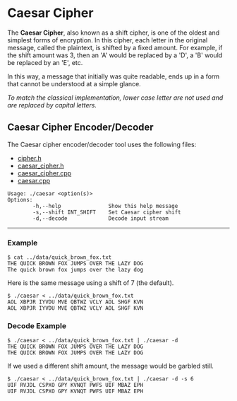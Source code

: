 # Caesar Cipher

The **Caesar Cipher**, also known as a shift cipher, is one of the oldest and simplest forms of encryption. In this cipher, each letter in the original message, called the plaintext, is shifted by a fixed amount. For example, if the shift amount was 3, then an 'A' would be replaced by a 'D', a 'B' would be replaced by an 'E', etc.

In this way, a message that initially was quite readable, ends up in a form that cannot be understood at a simple glance.

*To match the classical implementation, lower case letter are not used and are replaced by capital letters.*

## Caesar Cipher Encoder/Decoder

The Caesar cipher encoder/decoder tool uses the following files:
- [cipher.h](../src/cipher.h)
- [caesar_cipher.h](../src/caesar_cipher.h)
- [caesar_cipher.cpp](../src/caesar_cipher.cpp)
- [caesar.cpp](../tools/caesar.cpp)

```
Usage: ./caesar <option(s)>
Options:
        -h,--help               Show this help message
        -s,--shift INT_SHIFT    Set Caesar cipher shift
        -d,--decode             Decode input stream
```

---

### Example

```
$ cat ../data/quick_brown_fox.txt
THE QUICK BROWN FOX JUMPS OVER THE LAZY DOG
The quick brown fox jumps over the lazy dog
```

Here is the same message using a shift of 7 (the default).

```
$ ./caesar < ../data/quick_brown_fox.txt
AOL XBPJR IYVDU MVE QBTWZ VCLY AOL SHGF KVN
AOL XBPJR IYVDU MVE QBTWZ VCLY AOL SHGF KVN
```

### Decode Example

```
$ ./caesar < ../data/quick_brown_fox.txt | ./caesar -d
THE QUICK BROWN FOX JUMPS OVER THE LAZY DOG
THE QUICK BROWN FOX JUMPS OVER THE LAZY DOG
```

If we used a different shift amount, the message would be garbled still.

```
$ ./caesar < ../data/quick_brown_fox.txt | ./caesar -d -s 6
UIF RVJDL CSPXO GPY KVNQT PWFS UIF MBAZ EPH
UIF RVJDL CSPXO GPY KVNQT PWFS UIF MBAZ EPH
```
